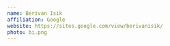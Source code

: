 ```yaml
---
name: Berivan Isik
affiliation: Google
website: https://sites.google.com/view/berivanisik/
photo: bi.png
---
```

